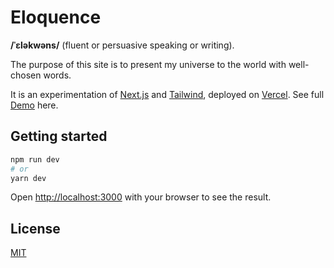 
# Eloquence

**/ˈɛləkwəns/** (fluent or persuasive speaking or writing).

The purpose of this site is to present my universe to the world with well-chosen words.

It is an experimentation of [Next.js](https://nextjs.org/) and [Tailwind](tailwindcss.com), deployed on [Vercel](https://vercel.com). See full [Demo](https://www.tranvanleon.com) here.

## Getting started

```bash
npm run dev
# or
yarn dev
```

Open [http://localhost:3000](http://localhost:3000) with your browser to see the result.

## License

[MIT](https://choosealicense.com/licenses/mit/)
